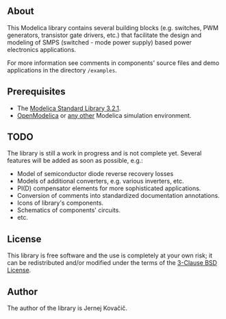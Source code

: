 ## About
This Modelica library contains several building blocks (e.g. switches, PWM generators, 
transistor gate drivers, etc.) that facilitate the design and modeling of SMPS (switched - mode
power supply) based power electronics applications.

For more information see comments in components' source files and demo applications in 
the directory `/examples`.

## Prerequisites
* The [Modelica Standard Library 3.2.1](https://github.com/modelica/Modelica).
* [OpenModelica](https://www.openmodelica.org/) or 
[any other](https://www.modelica.org/tools/) Modelica simulation environment.

## TODO
The library is still a work in progress and is not complete yet. Several features will be
added as soon as possible, e.g.:
* Model of semiconductor diode reverse recovery losses
* Models of additional converters, e.g. various inverters, etc.
* PI(D) compensator elements for more sophisticated applications.
* Conversion of comments into standardized documentation annotations.
* Icons of library's components.
* Schematics of components' circuits.
* etc.

## License
This library is free software and the use is completely at your own risk; it can be 
redistributed and/or modified under the terms of the 
[3-Clause BSD License](https://opensource.org/licenses/BSD-3-Clause).

## Author
The author of the library is Jernej Kova&#x010d;i&#x010d;.
